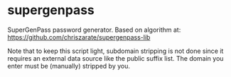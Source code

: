 # supergenpass
SuperGenPass password generator. Based on algorithm at: https://github.com/chriszarate/supergenpass-lib

Note that to keep this script light, subdomain stripping is not done since it requires an external data source like the public suffix list. The domain you enter must be (manually) stripped by you.
